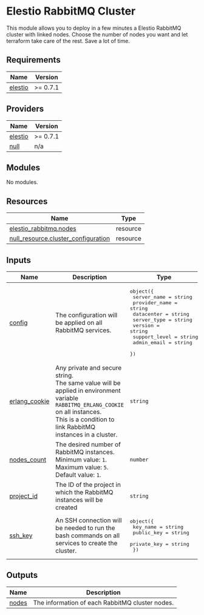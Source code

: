 # Elestio RabbitMQ Cluster

This module allows you to deploy in a few minutes a Elestio RabbitMQ cluster with linked nodes.
Choose the number of nodes you want and let terraform take care of the rest. Save a lot of time.

<!-- BEGIN_TF_DOCS -->

## Requirements

| Name                                                               | Version  |
| ------------------------------------------------------------------ | -------- |
| <a name="requirement_elestio"></a> [elestio](#requirement_elestio) | >= 0.7.1 |

## Providers

| Name                                                         | Version  |
| ------------------------------------------------------------ | -------- |
| <a name="provider_elestio"></a> [elestio](#provider_elestio) | >= 0.7.1 |
| <a name="provider_null"></a> [null](#provider_null)          | n/a      |

## Modules

No modules.

## Resources

| Name                                                                                                                         | Type     |
| ---------------------------------------------------------------------------------------------------------------------------- | -------- |
| [elestio_rabbitmq.nodes](https://registry.terraform.io/providers/elestio/elestio/latest/docs/resources/rabbitmq)             | resource |
| [null_resource.cluster_configuration](https://registry.terraform.io/providers/hashicorp/null/latest/docs/resources/resource) | resource |

## Inputs

| Name                                                                     | Description                                                                                                                                                                                         | Type                                                                                                                                                                                                     | Default | Required |
| ------------------------------------------------------------------------ | --------------------------------------------------------------------------------------------------------------------------------------------------------------------------------------------------- | -------------------------------------------------------------------------------------------------------------------------------------------------------------------------------------------------------- | ------- | :------: |
| <a name="input_config"></a> [config](#input_config)                      | The configuration will be applied on all RabbitMQ services.                                                                                                                                         | <pre>object({<br> server_name = string<br> provider_name = string<br> datacenter = string<br> server_type = string<br> version = string<br> support_level = string<br> admin_email = string<br> })</pre> | n/a     |   yes    |
| <a name="input_erlang_cookie"></a> [erlang_cookie](#input_erlang_cookie) | Any private and secure string.<br>The same value will be applied in environment variable `RABBITMQ_ERLANG_COOKIE` on all instances.<br>This is a condition to link RabbitMQ instances in a cluster. | `string`                                                                                                                                                                                                 | n/a     |   yes    |
| <a name="input_nodes_count"></a> [nodes_count](#input_nodes_count)       | The desired number of RabbitMQ instances.<br>Minimum value: `1`.<br>Maximum value: `5`.<br>Default value: `1`.                                                                                      | `number`                                                                                                                                                                                                 | `1`     |    no    |
| <a name="input_project_id"></a> [project_id](#input_project_id)          | The ID of the project in which the RabbitMQ instances will be created                                                                                                                               | `string`                                                                                                                                                                                                 | n/a     |   yes    |
| <a name="input_ssh_key"></a> [ssh_key](#input_ssh_key)                   | An SSH connection will be needed to run the bash commands on all services to create the cluster.                                                                                                    | <pre>object({<br> key_name = string<br> public_key = string<br> private_key = string<br> })</pre>                                                                                                        | n/a     |   yes    |

## Outputs

| Name                                               | Description                                     |
| -------------------------------------------------- | ----------------------------------------------- |
| <a name="output_nodes"></a> [nodes](#output_nodes) | The information of each RabbitMQ cluster nodes. |

<!-- END_TF_DOCS -->
